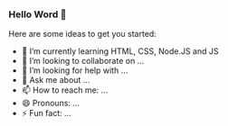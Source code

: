 ### Hello Word 👋

Here are some ideas to get you started:

- 🌱 I’m currently learning HTML, CSS, Node.JS and JS
- 👯 I’m looking to collaborate on ...
- 🤔 I’m looking for help with ...
- 💬 Ask me about ...
- 📫 How to reach me: ...
- 😄 Pronouns: ...
- ⚡ Fun fact: ...
